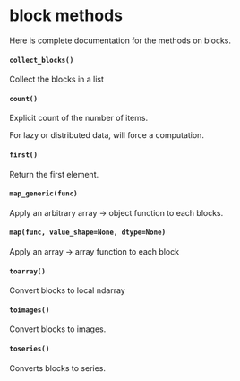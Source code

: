 # block methods

Here is complete documentation for the methods on blocks.

#### `collect_blocks()`

Collect the blocks in a list

#### `count()`

Explicit count of the number of items.

For lazy or distributed data, will force a computation.

#### `first()`

Return the first element.

#### `map_generic(func)`

Apply an arbitrary array -> object function to each blocks.

#### `map(func, value_shape=None, dtype=None)`

Apply an array -> array function to each block

#### `toarray()`

Convert blocks to local ndarray

#### `toimages()`

Convert blocks to images.

#### `toseries()`

Converts blocks to series.
